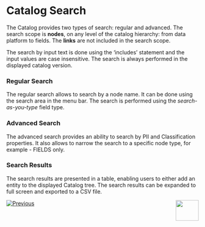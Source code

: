 # Catalog Search

The Catalog provides two types of search: regular and advanced. The search scope is **nodes**, on any level of the catalog hierarchy: from data platform to fields. The **links** are not included in the search scope. 

The search by input text is done using the ‘includes’ statement and the input values are case insensitive. The search is always performed in the displayed catalog version.

### Regular Search

The regular search allows to search by a node name. It can be done using the search area in the menu bar. The search is performed using the *search-as-you-type* field type. 

### Advanced Search

The advanced search provides an ability to search by PII and Classification properties. It also allows to narrow the search to a specific node type, for example - FIELDS only. 

### Search Results

The search results are presented in a table, enabling users to either add an entity to the displayed Catalog tree. The search results can be expanded to full screen and exported to a CSV file.



[![Previous](/articles/images/Previous.png)](07_manual_overrides.md)[<img align="right" width="60" height="54" src="/articles/images/Next.png">](10_catalog_APIs.md) 

